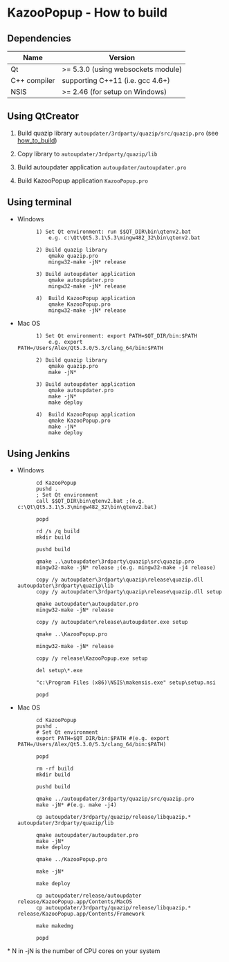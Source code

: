 KazooPopup - How to build
=========================

## Dependencies

| Name         | Version                               |
|--------------|---------------------------------------|
| Qt           | >= 5.3.0 (using websockets module)    |
| C++ compiler | supporting C++11 (i.e. gcc 4.6+)      |
| NSIS		   | >= 2.46 (for setup on Windows)		   |

## Using QtCreator

1) Build quazip library `autoupdater/3rdparty/quazip/src/quazip.pro` (see [how_to_build][how_to_build_quazip])

2) Copy library to `autoupdater/3rdparty/quazip/lib`

3) Build autoupdater application `autoupdater/autoupdater.pro`

4) Build KazooPopup application `KazooPopup.pro`

## Using terminal

* Windows
            
            1) Set Qt environment: run $$QT_DIR\bin\qtenv2.bat 
                e.g. c:\Qt\Qt5.3.1\5.3\mingw482_32\bin\qtenv2.bat
				
			2) Build quazip library
				qmake quazip.pro
				mingw32-make -jN* release
			
			3) Build autoupdater application
				qmake autoupdater.pro
				mingw32-make -jN* release
			
			4)	Build KazooPopup application
				qmake KazooPopup.pro
				mingw32-make -jN* release
				
* Mac OS
	
            1) Set Qt environment: export PATH=$QT_DIR/bin:$PATH
                e.g. export PATH=/Users/Alex/Qt5.3.0/5.3/clang_64/bin:$PATH
				
			2) Build quazip library
				qmake quazip.pro
				make -jN*
			
			3) Build autoupdater application
				qmake autoupdater.pro
				make -jN*
				make deploy
			
			4)	Build KazooPopup application
				qmake KazooPopup.pro
				make -jN*
				make deploy

## Using Jenkins

* Windows

            cd KazooPopup
            pushd .
            ; Set Qt environment
            call $$QT_DIR\bin\qtenv2.bat ;(e.g. c:\Qt\Qt5.3.1\5.3\mingw482_32\bin\qtenv2.bat)
            
            popd
            
            rd /s /q build
            mkdir build
            
            pushd build
			
			qmake ..\autoupdater\3rdparty\quazip\src\quazip.pro
			mingw32-make -jN* release ;(e.g. mingw32-make -j4 release)
			
			copy /y autoupdater\3rdparty\quazip\release\quazip.dll autoupdater\3rdparty\quazip\lib
			copy /y autoupdater\3rdparty\quazip\release\quazip.dll setup
			
			qmake autoupdater\autoupdater.pro
			mingw32-make -jN* release
			
			copy /y autoupdater\release\autoupdater.exe setup
            
            qmake ..\KazooPopup.pro
            
            mingw32-make -jN* release 
            
            copy /y release\KazooPopup.exe setup

            del setup\*.exe

            "c:\Program Files (x86)\NSIS\makensis.exe" setup\setup.nsi
            
            popd
            
* Mac OS

            cd KazooPopup
            pushd .
            # Set Qt environment
            export PATH=$QT_DIR/bin:$PATH #(e.g. export PATH=/Users/Alex/Qt5.3.0/5.3/clang_64/bin:$PATH)
            
            popd
            
            rm -rf build
            mkdir build
            
            pushd build
			
			qmake ../autoupdater/3rdparty/quazip/src/quazip.pro
			make -jN* #(e.g. make -j4)
			
			cp autoupdater/3rdparty/quazip/release/libquazip.* autoupdater/3rdparty/quazip/lib
			
			qmake autoupdater/autoupdater.pro
			make -jN*
			make deploy
            
            qmake ../KazooPopup.pro
            
            make -jN*
            
            make deploy
			
			cp autoupdater/release/autoupdater release/KazooPopup.app/Contents/MacOS
			cp autoupdater/3rdparty/quazip/release/libquazip.* release/KazooPopup.app/Contents/Framework
			
			make makedmg
            
            popd
			
\* N in -jN is the number of CPU cores on your system		

[how_to_build_quazip]: https://github.com/2600hz/kazoo-popup/blob/master/autoupdater/3rdparty/quazip/src/how_to_build.md